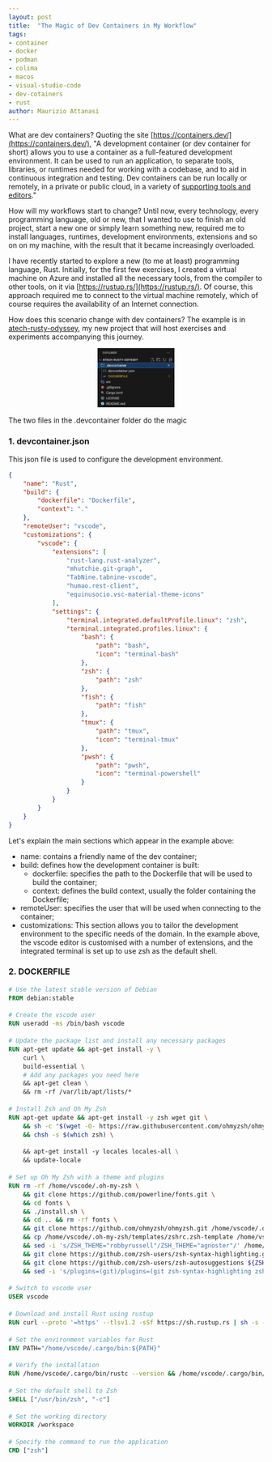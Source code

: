 ```yaml
---
layout: post
title:  "The Magic of Dev Containers in My Workflow"
tags:
- container
- docker
- podman
- colima
- macos
- visual-studio-code
- dev-cotainers
- rust
author: Maurizio Attanasi
---
```


What are dev containers? Quoting the site [https://containers.dev/](https://containers.dev/), "A development container (or dev container for short) allows you to use a container as a full-featured development environment. 
It can be used to run an application, to separate tools, libraries, or runtimes needed for working with a codebase, and to aid in continuous integration and testing. 
Dev containers can be run locally or remotely, in a private or public cloud, in a variety of [supporting tools and editors](https://containers.dev/supporting)."

How will my workflows start to change? Until now, every technology, every programming language, old or new, that I wanted to use to finish an old project, start a new one or simply learn something new, required me to install languages, runtimes, development environments, extensions and so on on my machine, with the result that it became increasingly overloaded.

I have recently started to explore a new (to me at least) programming language, Rust. Initially, for the first few exercises, I created a virtual machine on Azure and installed all the necessary tools, from the compiler to other tools, on it via [https://rustup.rs/](https://rustup.rs/). 
Of course, this approach required me to connect to the virtual machine remotely, which of course requires the availability of an Internet connection.

How does this scenario change with dev containers? The example is in [atech-rusty-odyssey](https://github.com/maurizioattanasi/atech-rusty-odyssey), my new project that will host exercises and experiments accompanying this journey.

<p align='center'>
    <img src='/assets/images/dev-containers/vs-code-dev-container.png' alt='dev-container' style="max-width:30%">
</p>

The two files in the .devcontainer folder do the magic

### 1. devcontainer.json

This json file is used to configure the development environment.

```json
{
	"name": "Rust",
	"build": {
		"dockerfile": "Dockerfile",
		"context": "."
	},
	"remoteUser": "vscode",
	"customizations": {
		"vscode": {
			"extensions": [
				"rust-lang.rust-analyzer",
				"mhutchie.git-graph",
				"TabNine.tabnine-vscode",
				"humao.rest-client",
				"equinusocio.vsc-material-theme-icons"
			],
			"settings": {
				"terminal.integrated.defaultProfile.linux": "zsh",
				"terminal.integrated.profiles.linux": {
					"bash": {
						"path": "bash",
						"icon": "terminal-bash"
					},
					"zsh": {
						"path": "zsh"
					},
					"fish": {
						"path": "fish"
					},
					"tmux": {
						"path": "tmux",
						"icon": "terminal-tmux"
					},
					"pwsh": {
						"path": "pwsh",
						"icon": "terminal-powershell"
					}
				}
			}
		}
	}
}
```

Let's explain the main sections which appear in the example above:

- name: contains a friendly name of the dev container;
- build: defines how the development container is built:
  - dockerfile: specifies the path to the Dockerfile that will be used to build the container;
  - context: defines the build context, usually the folder containing the Dockerfile;
- remoteUser: specifies the user that will be used when connecting to the container;
- customizations: This section allows you to tailor the development environment to the specific needs of the domain.
  In the example above, the vscode editor is customised with a number of extensions, and the integrated terminal is set up to use zsh as the default shell.

### 2. DOCKERFILE

```dockerfile
# Use the latest stable version of Debian
FROM debian:stable

# Create the vscode user
RUN useradd -ms /bin/bash vscode

# Update the package list and install any necessary packages
RUN apt-get update && apt-get install -y \
    curl \
    build-essential \
    # Add any packages you need here
    && apt-get clean \
    && rm -rf /var/lib/apt/lists/*

# Install Zsh and Oh My Zsh
RUN apt-get update && apt-get install -y zsh wget git \
    && sh -c "$(wget -O- https://raw.githubusercontent.com/ohmyzsh/ohmyzsh/master/tools/install.sh)" \
    && chsh -s $(which zsh) \

    && apt-get install -y locales locales-all \
    && update-locale

# Set up Oh My Zsh with a theme and plugins
RUN rm -rf /home/vscode/.oh-my-zsh \
    && git clone https://github.com/powerline/fonts.git \
    && cd fonts \
    && ./install.sh \
    && cd .. && rm -rf fonts \
    && git clone https://github.com/ohmyzsh/ohmyzsh.git /home/vscode/.oh-my-zsh \
    && cp /home/vscode/.oh-my-zsh/templates/zshrc.zsh-template /home/vscode/.zshrc \
    && sed -i 's/ZSH_THEME="robbyrussell"/ZSH_THEME="agnoster"/' /home/vscode/.zshrc \
    && git clone https://github.com/zsh-users/zsh-syntax-highlighting.git ${ZSH_CUSTOM:-/home/vscode/.oh-my-zsh/custom}/plugins/zsh-syntax-highlighting \
    && git clone https://github.com/zsh-users/zsh-autosuggestions ${ZSH_CUSTOM:-/home/vscode/.oh-my-zsh/custom}/plugins/zsh-autosuggestions \
    && sed -i 's/plugins=(git)/plugins=(git zsh-syntax-highlighting zsh-autosuggestions)/' /home/vscode/.zshrc

# Switch to vscode user
USER vscode

# Download and install Rust using rustup
RUN curl --proto '=https' --tlsv1.2 -sSf https://sh.rustup.rs | sh -s -- -y

# Set the environment variables for Rust
ENV PATH="/home/vscode/.cargo/bin:${PATH}"

# Verify the installation
RUN /home/vscode/.cargo/bin/rustc --version && /home/vscode/.cargo/bin/cargo --version

# Set the default shell to Zsh
SHELL ["/usr/bin/zsh", "-c"]

# Set the working directory
WORKDIR /workspace

# Specify the command to run the application
CMD ["zsh"]
```
